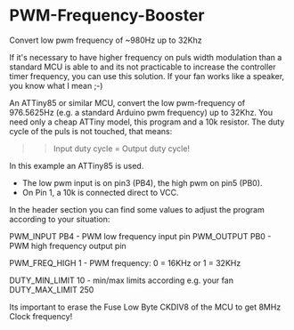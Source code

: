 # PWM-Frequency-Booster
Convert low pwm frequency of  ~980Hz up to 32Khz

If it's necessary to have higher frequency on puls width modulation than a standard MCU is able to and its not practicable to increase the controller timer frequency, you can use this solution.
If your fan works like a speaker, you know what I mean ;-)

An ATTiny85 or similar MCU, convert the low pwm-frequency of 976.5625Hz (e.g. a standard Arduino pwm frequency) up to 32Khz. You need only a cheap ATTiny model, this program and a 10k resistor. The duty cycle of the puls is not touched, that means:

  >> Input duty cycle = Output duty cycle!

In this example an ATTiny85 is used.

  * The low pwm input is on pin3 (PB4), the high pwm on pin5 (PB0).
  * On Pin 1, a 10k is connected direct to VCC.

In the header section you can find some values to adjust the program according to your situation:

PWM_INPUT		 PB4	- PWM low frequency input pin
PWM_OUTPUT	 PB0	- PWM high frequency output pin

PWM_FREQ_HIGH	 1	- PWM frequency: 0 = 16KHz or 1 = 32KHz
 
DUTY_MIN_LIMIT	 10	- min/max limits according e.g. your fan
DUTY_MAX_LIMIT 250	

Its important to erase the Fuse Low Byte CKDIV8 of the MCU to get 8MHz Clock frequency!

